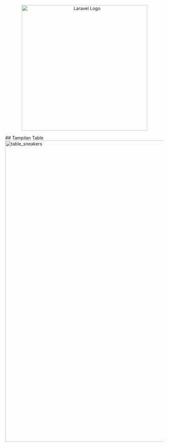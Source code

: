 <p align="center"><a href="https://laravel.com" target="_blank"><img src="https://raw.githubusercontent.com/laravel/art/master/logo-lockup/5%20SVG/2%20CMYK/1%20Full%20Color/laravel-logolockup-cmyk-red.svg" width="400" alt="Laravel Logo"></a></p>
## Tampilan Table 
<img width="959" alt="table_sneakers" src="https://github.com/alannn1/php-laravel-mvc-sneakers/assets/153209403/226869db-251f-4e14-9ffd-fd72197d615a">

